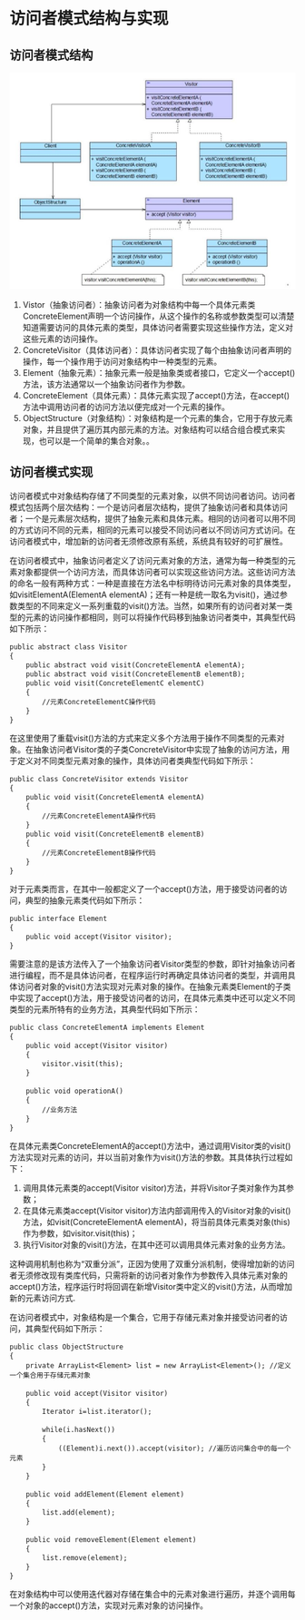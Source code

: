 # 访问者模式结构与实现

## 访问者模式结构
![访问者模式结构图](../../图片/访问者模式结构图.jpg)   
1. Vistor（抽象访问者）：抽象访问者为对象结构中每一个具体元素类ConcreteElement声明一个访问操作，从这个操作的名称或参数类型可以清楚知道需要访问的具体元素的类型，具体访问者需要实现这些操作方法，定义对这些元素的访问操作。
2. ConcreteVisitor（具体访问者）：具体访问者实现了每个由抽象访问者声明的操作，每一个操作用于访问对象结构中一种类型的元素。
3. Element（抽象元素）：抽象元素一般是抽象类或者接口，它定义一个accept()方法，该方法通常以一个抽象访问者作为参数。
4. ConcreteElement（具体元素）：具体元素实现了accept()方法，在accept()方法中调用访问者的访问方法以便完成对一个元素的操作。
5. ObjectStructure（对象结构）：对象结构是一个元素的集合，它用于存放元素对象，并且提供了遍历其内部元素的方法。对象结构可以结合组合模式来实现，也可以是一个简单的集合对象。。

## 访问者模式实现
访问者模式中对象结构存储了不同类型的元素对象，以供不同访问者访问。访问者模式包括两个层次结构：一个是访问者层次结构，提供了抽象访问者和具体访问者；一个是元素层次结构，提供了抽象元素和具体元素。相同的访问者可以用不同的方式访问不同的元素，相同的元素可以接受不同访问者以不同访问方式访问。在访问者模式中，增加新的访问者无须修改原有系统，系统具有较好的可扩展性。

在访问者模式中，抽象访问者定义了访问元素对象的方法，通常为每一种类型的元素对象都提供一个访问方法，而具体访问者可以实现这些访问方法。这些访问方法的命名一般有两种方式：一种是直接在方法名中标明待访问元素对象的具体类型，如visitElementA(ElementA elementA)；还有一种是统一取名为visit()，通过参数类型的不同来定义一系列重载的visit()方法。当然，如果所有的访问者对某一类型的元素的访问操作都相同，则可以将操作代码移到抽象访问者类中，其典型代码如下所示：
```
public abstract class Visitor  
{  
    public abstract void visit(ConcreteElementA elementA);  
    public abstract void visit(ConcreteElementB elementB);  
    public void visit(ConcreteElementC elementC)  
    {  
        //元素ConcreteElementC操作代码  
    }  
}
```
在这里使用了重载visit()方法的方式来定义多个方法用于操作不同类型的元素对象。在抽象访问者Visitor类的子类ConcreteVisitor中实现了抽象的访问方法，用于定义对不同类型元素对象的操作，具体访问者类典型代码如下所示：
```
public class ConcreteVisitor extends Visitor  
{  
    public void visit(ConcreteElementA elementA)  
    {  
        //元素ConcreteElementA操作代码  
    }  
    public void visit(ConcreteElementB elementB)  
    {  
        //元素ConcreteElementB操作代码  
    }  
}
```
对于元素类而言，在其中一般都定义了一个accept()方法，用于接受访问者的访问，典型的抽象元素类代码如下所示：
```
public interface Element  
{  
    public void accept(Visitor visitor);  
}
```
需要注意的是该方法传入了一个抽象访问者Visitor类型的参数，即针对抽象访问者进行编程，而不是具体访问者，在程序运行时再确定具体访问者的类型，并调用具体访问者对象的visit()方法实现对元素对象的操作。在抽象元素类Element的子类中实现了accept()方法，用于接受访问者的访问，在具体元素类中还可以定义不同类型的元素所特有的业务方法，其典型代码如下所示：
```
public class ConcreteElementA implements Element  
{  
    public void accept(Visitor visitor)  
    {  
        visitor.visit(this);  
    }  

    public void operationA()  
    {  
        //业务方法  
    }  
}
```
在具体元素类ConcreteElementA的accept()方法中，通过调用Visitor类的visit()方法实现对元素的访问，并以当前对象作为visit()方法的参数。其具体执行过程如下：
1. 调用具体元素类的accept(Visitor visitor)方法，并将Visitor子类对象作为其参数；
2. 在具体元素类accept(Visitor visitor)方法内部调用传入的Visitor对象的visit()方法，如visit(ConcreteElementA elementA)，将当前具体元素类对象(this)作为参数，如visitor.visit(this)；
3. 执行Visitor对象的visit()方法，在其中还可以调用具体元素对象的业务方法。

这种调用机制也称为“双重分派”，正因为使用了双重分派机制，使得增加新的访问者无须修改现有类库代码，只需将新的访问者对象作为参数传入具体元素对象的accept()方法，程序运行时将回调在新增Visitor类中定义的visit()方法，从而增加新的元素访问方式.

在访问者模式中，对象结构是一个集合，它用于存储元素对象并接受访问者的访问，其典型代码如下所示：
```
public class ObjectStructure  
{  
    private ArrayList<Element> list = new ArrayList<Element>(); //定义一个集合用于存储元素对象  

    public void accept(Visitor visitor)  
    {  
        Iterator i=list.iterator();  

        while(i.hasNext())  
        {  
            ((Element)i.next()).accept(visitor); //遍历访问集合中的每一个元素  
        }  
    }  

    public void addElement(Element element)  
    {  
        list.add(element);  
    }  

    public void removeElement(Element element)  
    {  
        list.remove(element);  
    }  
}
```
在对象结构中可以使用迭代器对存储在集合中的元素对象进行遍历，并逐个调用每一个对象的accept()方法，实现对元素对象的访问操作。